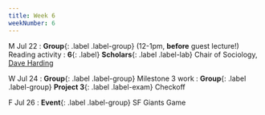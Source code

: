 ```yaml
---
title: Week 6
weekNumber: 6
---
```


M Jul 22
: **Group**{: .label .label-group} (12-1pm, **before** guest lecture!) Reading activity
: **6**{: .label} **Scholars**{: .label .label-lab} Chair of Sociology, [Dave Harding](https://sociology.berkeley.edu/faculty/david-j-harding)

W Jul 24
: **Group**{: .label .label-group} Milestone 3 work
: **Group**{: .label .label-group} **Project 3**{: .label .label-exam} Checkoff

F Jul 26
: **Event**{: .label .label-group} SF Giants Game
